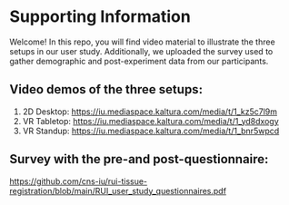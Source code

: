 # Supporting Information

Welcome! In this repo, you will find video material to illustrate the three setups in our user study. Additionally, we uploaded the survey used to gather demographic and post-experiment data from our participants. 

## Video demos of the three setups:
1. 2D Desktop: https://iu.mediaspace.kaltura.com/media/t/1_kz5c7l9m 
2. VR Tabletop: https://iu.mediaspace.kaltura.com/media/t/1_yd8dxogy
3. VR Standup: https://iu.mediaspace.kaltura.com/media/t/1_bnr5wpcd 

## Survey with the pre-and post-questionnaire:
https://github.com/cns-iu/rui-tissue-registration/blob/main/RUI_user_study_questionnaires.pdf 
